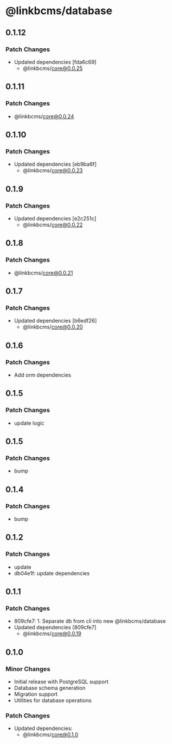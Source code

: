 # @linkbcms/database

## 0.1.12

### Patch Changes

- Updated dependencies [fda6c69]
  - @linkbcms/core@0.0.25

## 0.1.11

### Patch Changes

- @linkbcms/core@0.0.24

## 0.1.10

### Patch Changes

- Updated dependencies [eb9ba6f]
  - @linkbcms/core@0.0.23

## 0.1.9

### Patch Changes

- Updated dependencies [e2c251c]
  - @linkbcms/core@0.0.22

## 0.1.8

### Patch Changes

- @linkbcms/core@0.0.21

## 0.1.7

### Patch Changes

- Updated dependencies [b6edf26]
  - @linkbcms/core@0.0.20

## 0.1.6

### Patch Changes

- Add orm dependencies

## 0.1.5

### Patch Changes

- update logic

## 0.1.5

### Patch Changes

- bump

## 0.1.4

### Patch Changes

- bump

## 0.1.2

### Patch Changes

- update
- db04e1f: update dependencies

## 0.1.1

### Patch Changes

- 809cfe7: 1. Separate db from cli into new @linkbcms/database
- Updated dependencies [809cfe7]
  - @linkbcms/core@0.0.19

## 0.1.0

### Minor Changes

- Initial release with PostgreSQL support
- Database schema generation
- Migration support
- Utilities for database operations

### Patch Changes

- Updated dependencies:
  - @linkbcms/core@0.1.0
